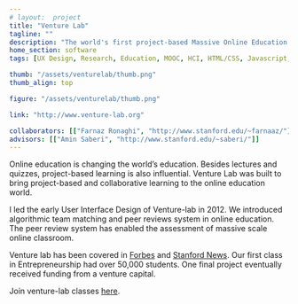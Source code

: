 ```yaml
---
# layout:  project
title: "Venture Lab"
tagline: ""
description: "The world's first project-based Massive Online Education Platform."
home_section: software
tags: [UX Design, Research, Education, MOOC, HCI, HTML/CSS, Javascript, Twitter Bootstrap, Ruby on Rails]

thumb: "/assets/venturelab/thumb.png"
thumb_align: top

figure: "/assets/venturelab/thumb.png"

link: "http://www.venture-lab.org"

collaborators: [["Farnaz Ronaghi", "http://www.stanford.edu/~farnaaz/"],["Chih Chiang Wei"], ["Joseph Wen"]]
advisors: [["Amin Saberi", "http://www.stanford.edu/~saberi/"]]
---
```



Online education is changing the world’s education.  Besides lectures and quizzes, project-based learning is also influential.  Venture Lab was built to bring project-based and collaborative learning to the online education world.  

I led the early User Interface Design of Venture-lab in 2012. We introduced algorithmic team matching and peer reviews system in online education.  The peer review system has enabled the assessment of massive scale online classroom.

Venture lab has been covered in [Forbes]() and [Stanf](http://news.stanford.edu/news/2012/september/venture-lab-platform-091712.html)[ord News](http://news.stanford.edu/news/2013/january/seelig-online-creativity-012213.html). Our first class in Entrepreneurship had over 50,000 students.  One final project eventually received funding from a venture capital. 

Join venture-lab classes [here](http://venture-lab.org).

